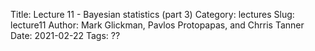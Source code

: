 Title: Lecture 11 - Bayesian statistics (part 3)
Category: lectures
Slug: lecture11
Author: Mark Glickman, Pavlos Protopapas, and Chrris Tanner
Date: 2021-02-22
Tags: ??